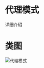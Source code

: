 # 代理模式
详细介绍
# 类图
![代理模式](https://github.com/elvinzeng/java-design-pattern-samples/raw/master/proxy/diagrams/proxy.png "proxy")
